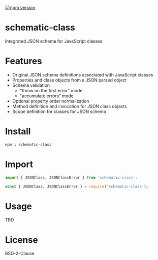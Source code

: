 [![npm version](https://badge.fury.io/js/schematic-class.svg)](https://badge.fury.io/js/schematic-class)

# schematic-class

Integrated JSON schema for JavaScript classes

# Features

- Original JSON schema definitions associated with JavaScript classes
- Properties and class objects from a JSON parsed object
- Schema validation
  - "throw on the first error" mode
  - "accumulate errors" mode
- Optional property order normalization
- Method definition and invocation for JSON class objects
- Scope definition for classes for JSON schema

# Install
```sh
npm i schematic-class
```

# Import

```js
import { JSONClass, JSONClassError } from 'schematic-class';
```
```js
const { JSONClass, JSONClassError } = require('schematic-class');
```

# Usage
TBD

# License

BSD-2-Clause
